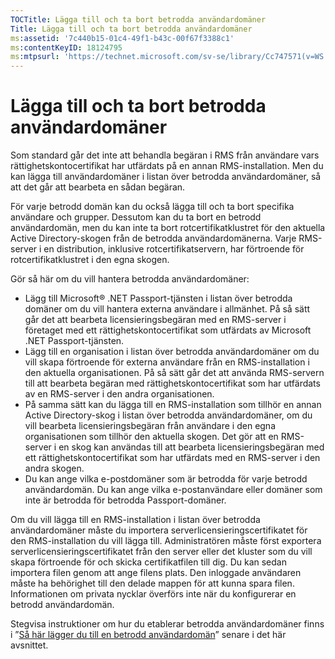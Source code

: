 ```yaml
---
TOCTitle: Lägga till och ta bort betrodda användardomäner
Title: Lägga till och ta bort betrodda användardomäner
ms:assetid: '7c440b15-01c4-49f1-b43c-00f67f3388c1'
ms:contentKeyID: 18124795
ms:mtpsurl: 'https://technet.microsoft.com/sv-se/library/Cc747571(v=WS.10)'
---
```


Lägga till och ta bort betrodda användardomäner
===============================================

Som standard går det inte att behandla begäran i RMS från användare vars rättighetskontocertifikat har utfärdats på en annan RMS-installation. Men du kan lägga till användardomäner i listan över betrodda användardomäner, så att det går att bearbeta en sådan begäran.

För varje betrodd domän kan du också lägga till och ta bort specifika användare och grupper. Dessutom kan du ta bort en betrodd användardomän, men du kan inte ta bort rotcertifikatklustret för den aktuella Active Directory-skogen från de betrodda användardomänerna. Varje RMS-server i en distribution, inklusive rotcertifikatservern, har förtroende för rotcertifikatklustret i den egna skogen.

Gör så här om du vill hantera betrodda användardomäner:

-   Lägg till Microsoft® .NET Passport-tjänsten i listan över betrodda domäner om du vill hantera externa användare i allmänhet. På så sätt går det att bearbeta licensieringsbegäran med en RMS-server i företaget med ett rättighetskontocertifikat som utfärdats av Microsoft .NET Passport-tjänsten.
-   Lägg till en organisation i listan över betrodda användardomäner om du vill skapa förtroende för externa användare från en RMS-installation i den aktuella organisationen. På så sätt går det att använda RMS-servern till att bearbeta begäran med rättighetskontocertifikat som har utfärdats av en RMS-server i den andra organisationen.
-   På samma sätt kan du lägga till en RMS-installation som tillhör en annan Active Directory-skog i listan över betrodda användardomäner, om du vill bearbeta licensieringsbegäran från användare i den egna organisationen som tillhör den aktuella skogen. Det gör att en RMS-server i en skog kan användas till att bearbeta licensieringsbegäran med ett rättighetskontocertifikat som har utfärdats med en RMS-server i den andra skogen.
-   Du kan ange vilka e-postdomäner som är betrodda för varje betrodd användardomän. Du kan ange vilka e-postanvändare eller domäner som inte är betrodda för betrodda Passport-domäner.

Om du vill lägga till en RMS-installation i listan över betrodda användardomäner måste du importera serverlicensieringscertifikatet för den RMS-installation du vill lägga till. Administratören måste först exportera serverlicensieringscertifikatet från den server eller det kluster som du vill skapa förtroende för och skicka certifikatfilen till dig. Du kan sedan importera filen genom att ange filens plats. Den inloggade användaren måste ha behörighet till den delade mappen för att kunna spara filen. Informationen om privata nycklar överförs inte när du konfigurerar en betrodd användardomän.

Stegvisa instruktioner om hur du etablerar betrodda användardomäner finns i ”[Så här lägger du till en betrodd användardomän](https://technet.microsoft.com/ed672e58-6272-4ac0-a434-d1d938037e93)” senare i det här avsnittet.
